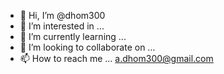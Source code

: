 - 👋 Hi, I’m @dhom300
- 👀 I’m interested in ...
- 🌱 I’m currently learning ...
- 💞️ I’m looking to collaborate on ...
- 📫 How to reach me ...  a.dhom300@gmail.com


<!---
dhom300/dhom300 is a ✨ special ✨ repository because its `README.md` (this file) appears on your GitHub profile.
You can click the Preview link to take a look at your changes.
--->

